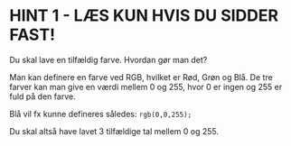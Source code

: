 # HINT 1 - LÆS KUN HVIS DU SIDDER FAST!

Du skal lave en tilfældig farve. Hvordan gør man det? 

Man kan definere en farve ved RGB, hvilket er Rød, Grøn og Blå. De tre farver kan man give en værdi mellem 0 og 255, hvor 0 er ingen og 255 er fuld på den farve. 

Blå vil fx kunne defineres således: `rgb(0,0,255);`

Du skal altså have lavet 3 tilfældige tal mellem 0 og 255. 